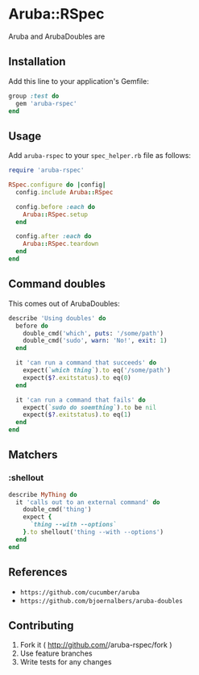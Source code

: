 Aruba::RSpec
============

Aruba and ArubaDoubles are

## Installation

Add this line to your application's Gemfile:

```ruby
group :test do
  gem 'aruba-rspec'
end
```

## Usage

Add `aruba-rspec` to your `spec_helper.rb` file as follows:

```ruby
require 'aruba-rspec'

RSpec.configure do |config|
  config.include Aruba::RSpec

  config.before :each do
    Aruba::RSpec.setup
  end

  config.after :each do
    Aruba::RSpec.teardown
  end
end
```

## Command doubles

This comes out of ArubaDoubles:

```ruby
describe 'Using doubles' do
  before do
    double_cmd('which', puts: '/some/path')
    double_cmd('sudo', warn: 'No!', exit: 1)
  end

  it 'can run a command that succeeds' do
    expect(`which thing`).to eq('/some/path')
    expect($?.exitstatus).to eq(0)
  end

  it 'can run a command that fails' do
    expect(`sudo do soemthing`).to be nil
    expect($?.exitstatus).to eq(1)
  end
end
```

## Matchers

### :shellout

```ruby
describe MyThing do
  it 'calls out to an external command' do
    double_cmd('thing')
    expect {
	  `thing --with --options`
    }.to shellout('thing --with --options')
  end
end
```

## References

* `https://github.com/cucumber/aruba`
* `https://github.com/bjoernalbers/aruba-doubles`

## Contributing

1. Fork it ( http://github.com/<my-github-username>/aruba-rspec/fork )
2. Use feature branches
3. Write tests for any changes